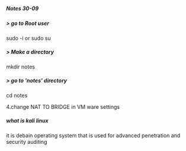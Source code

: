 ##### Notes  30-09

#####  >  go to Root user
   sudo -i  or sudo su

##### > Make a directory 
   mkdir notes

##### > go to 'notes'  directory
  cd notes

4.change NAT TO BRIDGE in VM ware settings

##### what is kali linux
it is debain operating system that is used for advanced penetration and security auditing  

